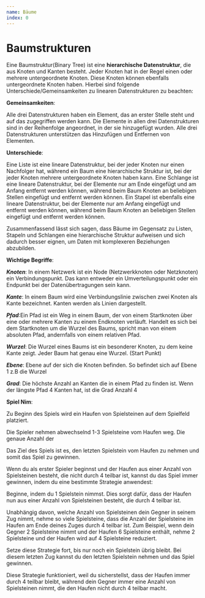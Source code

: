 ```yaml
---
name: Bäume
index: 0
---
```


# Baumstrukturen

Eine Baumstruktur(Binary Tree) ist eine **hierarchische Datenstruktur**, die aus Knoten und Kanten besteht. Jeder Knoten hat in der Regel einen oder mehrere untergeordnete Knoten. Diese Knoten können ebenfalls untergeordnete Knoten haben.
Hierbei sind folgende Unterschiede/Gemeinsamkeiten zu linearen Datenstrukturen zu beachten:

**Gemeinsamkeiten**:

Alle drei Datenstrukturen haben ein Element, das an erster Stelle steht und auf das zugegriffen werden kann.
Die Elemente in allen drei Datenstrukturen sind in der Reihenfolge angeordnet, in der sie hinzugefügt wurden.
Alle drei Datenstrukturen unterstützen das Hinzufügen und Entfernen von Elementen.

**Unterschiede**:

Eine Liste ist eine lineare Datenstruktur, bei der jeder Knoten nur einen Nachfolger hat, während ein Baum eine hierarchische Struktur ist, bei der jeder Knoten mehrere untergeordnete Knoten haben kann.
Eine Schlange ist eine lineare Datenstruktur, bei der Elemente nur am Ende eingefügt und am Anfang entfernt werden können, während beim Baum Knoten an beliebigen Stellen eingefügt und entfernt werden können.
Ein Stapel ist ebenfalls eine lineare Datenstruktur, bei der Elemente nur am Anfang eingefügt und entfernt werden können, während beim Baum Knoten an beliebigen Stellen eingefügt und entfernt werden können.

Zusammenfassend lässt sich sagen, dass Bäume im Gegensatz zu Listen, Stapeln und Schlangen eine hierarchische Struktur aufweisen und sich dadurch besser eignen, um Daten mit komplexeren Beziehungen abzubilden.

**Wichtige Begriffe**:

**_Knoten_**: In einem Netzwerk ist ein Node (Netzwerkknoten oder Netzknoten) ein Verbindungspunkt. Das kann entweder ein Umverteilungspunkt oder ein Endpunkt bei der Datenübertragungen sein kann.

**_Kante_**: In einem Baum wird eine Verbindungslinie zwischen zwei Knoten als Kante bezeichnet.
Kanten werden als Linien dargestellt.

**_Pfad_**:Ein Pfad ist ein Weg in einem Baum, der von einem Startknoten über eine oder mehrere Kanten zu einem Endknoten verläuft.
Handelt es sich bei dem Startknoten um die Wurzel des Baums, spricht man von einem absoluten Pfad, andernfalls von einem relativen Pfad.

**_Wurzel_**: Die Wurzel eines Baums ist ein besonderer Knoten, zu dem keine Kante zeigt. Jeder Baum hat genau eine Wurzel. (Start Punkt)

**_Ebene_**: Ebene auf der sich die Knoten befinden. So befindet sich auf Ebene 1 z.B die Wurzel

**_Grad_**: Die höchste Anzahl an Kanten die in einem Pfad zu finden ist. Wenn der längste Pfad 4 Kanten hat, ist die Grad Anzahl 4

**Spiel Nim**:

Zu Beginn des Spiels wird ein Haufen von Spielsteinen auf dem Spielfeld platziert.

Die Spieler nehmen abwechselnd 1-3 Spielsteine vom Haufen weg. Die genaue Anzahl der 

Das Ziel des Spiels ist es, den letzten Spielstein vom Haufen zu nehmen und somit das Spiel zu gewinnen.

Wenn du als erster Spieler beginnst und der Haufen aus einer Anzahl von Spielsteinen besteht, die nicht durch 4 teilbar ist, kannst du das Spiel immer gewinnen, indem du eine bestimmte Strategie anwendest:

Beginne, indem du 1 Spielstein nimmst. Dies sorgt dafür, dass der Haufen nun aus einer Anzahl von Spielsteinen besteht, die durch 4 teilbar ist.

Unabhängig davon, welche Anzahl von Spielsteinen dein Gegner in seinem Zug nimmt, nehme so viele Spielsteine, dass die Anzahl der Spielsteine im Haufen am Ende deines Zuges durch 4 teilbar ist. Zum Beispiel, wenn dein Gegner 2 Spielsteine nimmt und der Haufen 6 Spielsteine enthält, nehme 2 Spielsteine und der Haufen wird auf 4 Spielsteine reduziert.

Setze diese Strategie fort, bis nur noch ein Spielstein übrig bleibt. Bei diesem letzten Zug kannst du den letzten Spielstein nehmen und das Spiel gewinnen.

Diese Strategie funktioniert, weil du sicherstellst, dass der Haufen immer durch 4 teilbar bleibt, während dein Gegner immer eine Anzahl von Spielsteinen nimmt, die den Haufen nicht durch 4 teilbar macht.





